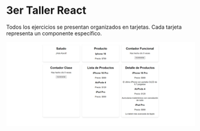 # 3er Taller React

Todos los ejercicios se presentan organizados en tarjetas. Cada tarjeta representa un componente específico.

![Captura_navegador](src/Captura_navegador.png)
